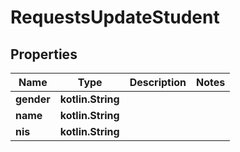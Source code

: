 
# RequestsUpdateStudent

## Properties
| Name | Type | Description | Notes |
| ------------ | ------------- | ------------- | ------------- |
| **gender** | **kotlin.String** |  |  |
| **name** | **kotlin.String** |  |  |
| **nis** | **kotlin.String** |  |  |



